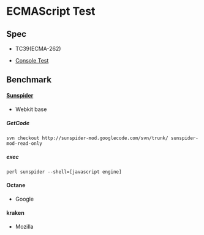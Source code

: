 # ECMAScript Test

## Spec

 + TC39(ECMA-262)

 + [Console Test](http://wiki.ecmascript.org/doku.php?id=test262:command)
 

## Benchmark


####  [Sunspider](https://code.google.com/p/sunspider-mod/)
 
 + Webkit base

##### GetCode
 
```
svn checkout http://sunspider-mod.googlecode.com/svn/trunk/ sunspider-mod-read-only 
```

##### exec

```
perl sunspider --shell=[javascript engine]
```

#### Octane

+ Google

#### kraken

 + Mozilla
